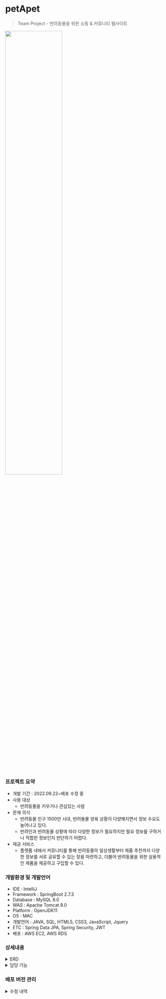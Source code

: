 # petApet
> Team Project - 반려동물을 위한 쇼핑 & 커뮤니티 웹사이트
<img src="https://user-images.githubusercontent.com/67586183/219962991-8dcad516-5377-42e1-8bc9-2fc3f7a36df9.png" width="60%" height="60%">

### 프로젝트 요약

- 개발 기간 : 2022.09.22~배포 수정 중
- 사용 대상
    - 반려동물을 키우거나 관심있는 사람
- 문제 의식
    - 반려동물 인구 1500만 시대, 반려돌물 양육 상황이 다양해지면서 정보 수요도 늘어나고 있다.
    - 반려인과 반려동물 상황에 따라 다양한 정보가 필요하지만 필요 정보를 구하거나 적합한 정보인지 판단하기 어렵다.
- 제공 서비스
    - 플랫폼 내에서 커뮤니티를 통해 반려동물의 일상생활부터 제품 추천까지 다양한 정보를 서로 공유할 수 있는 장을 마련하고, 더불어 반려동물을 위한 실용적인 제품을 제공하고 구입할 수 있다.
    
### 개발환경 및 개발언어
- IDE : IntelliJ
- Framework : SpringBoot 2.7.3
- Database : MySQL 8.0
- WAS : Apache Tomcat 9.0
- Platform : OpenJDK11
- OS : MAC
- 개발언어 : JAVA, SQL, HTML5, CSS3, JavaScript, Jquery
- ETC : Spring Data JPA, Spring Security, JWT
- 배포 : AWS EC2, AWS RDS

### 상세내용
<details>
  <summary>ERD</summary>
  <div markdown="1">
    <img src = "https://user-images.githubusercontent.com/67586183/219963405-76970429-c7af-48b2-a287-b1b134884bae.png"> 
  </div>
</details> 

<details>
  <summary>담당 기능</summary> 
  
  -----------
<details>
  <summary>회원가입</summary>
  <div markdown="1">
  <img src="https://user-images.githubusercontent.com/67586183/219965815-6ed4b483-dd26-4347-a566-910e8f6c498e.png">
<!--     <video src="https://user-images.githubusercontent.com/67586183/219942243-bcf7c4c8-2055-4197-9c38-37f57b12edcf.mov"> <br/> -->
  </div>
</details>  

<details>
  <summary>로그인</summary>
  <div markdown="1">
  <img src="https://user-images.githubusercontent.com/67586183/219966407-499a9ca3-5f5d-418e-baaa-033a25adc648.png">
  </div>
</details> 

<details>
  <summary>아이디, 비밀번호 찾기</summary>
  <div markdown="1">
  <img src="https://user-images.githubusercontent.com/67586183/219967653-11c023c1-5018-4ece-909c-d61855518ae6.png">
  </div>
</details> 
  
<details>
  <summary>회원 정보 수정 + 회원 탈퇴</summary>
  <div markdown="1">
  <img src="https://user-images.githubusercontent.com/67586183/219967435-46f98c7c-2537-4a24-8be9-ec189826bee3.png">
  </div>
</details>
  
<details>
  <summary>커뮤니티 메인</summary>
  <div markdown="1">
  <img src="https://user-images.githubusercontent.com/67586183/219968116-7e01caf1-4862-4f09-a003-af7c3d6ecf2e.png">
  <img src="https://user-images.githubusercontent.com/67586183/219968118-eb0a02e4-79ff-494e-abe1-6a6b2cb46017.png">
  </div>
</details>

<details>
  <summary>커뮤니티 - 게시글</summary>
  <div markdown="1">
  <img src="https://user-images.githubusercontent.com/67586183/219968539-70a4cdf3-0241-480c-bb52-db91542c86cf.png">
  </div>
</details>

<details>
  <summary>커뮤니티 - 댓글</summary>
  <div markdown="1">
  <img src="https://user-images.githubusercontent.com/67586183/219968913-dfd4cddc-c0cf-4c5c-9465-adc20e6d6f9d.png">
  </div>
</details>
  
<details>
  <summary>쪽지 보내기</summary>
  <div markdown="1">
  <img src="https://user-images.githubusercontent.com/67586183/219969153-33983ff1-10b1-4aca-8171-a18255d33088.png">
  </div>
</details>

</details>


### 배포 버전 관리 

<details>
  <summary>수정 내역</summary>
  <div markdown="1">
    v 0. 1. 1 2023/02/07

- Product 관련 html <hidden> 태그 제거 및 js 추출
- ProductController 클래스 updateProduct() 리팩터링
- CorsConfig 클래스 수정 (https 장애 대응)\
  addAllowedOrigin(“\*”) -> addAllowedOriginPattern(“*”)
- Product 장바구니 담기, 바로구매 수정
- 상품 등록 시 이미지 파일 검증 추가 및 사이즈 제한
  src/main/resources/application.properties
  
v 0. 2. 0 2023/02/13

- 모든 장바구니 추가, 바로 구매 버튼 수정
  로그인 상태 및 role 검증, 상황별 예외 처리
- 장바구니에 이미 같은 상품이 있는지 검증
  존재하면 새로 추가 안되고 수정 되게 변경
- 장바구니 전체 삭제 개선
- 쿠폰 적용하기 기능 구현 (정가 할인만 가능, 백분율 할인은 보류)
- Buy와 Product 사이에 BuyProduct 엔티티 추가
- 찜하기 기능 개선

** Buy에 있는 Product와 quantity는 더 이상 쓰면 안 됩니다.
    기존에 구현된 기능은 정상 작동하게 바꿨습니다.

v 0. 2. 1 2023/02/14
- 신고와 관련된 DTO에서 발생하는 InvalidDefinitionException 처리
- 사업자 승인, 신고 승인 관련 IllegalStateException 처리
- 신고 승인 관련 Controller에서 예외 처리 (현재 커뮤니티 신고 승인 컨트롤러에만 구현)

v 0. 2. 3 2023/02/14
- 회원, 커뮤니티 관련 IllegalStateException 처리 
- 게시글 작성한 회원이, 게시글 비밀 댓글 볼 수 있도록 수정

v 0. 2. 4 2023/02/17
- 문의하기 수정
- html 필요없는 태그 삭제
  </div>
</details> 
